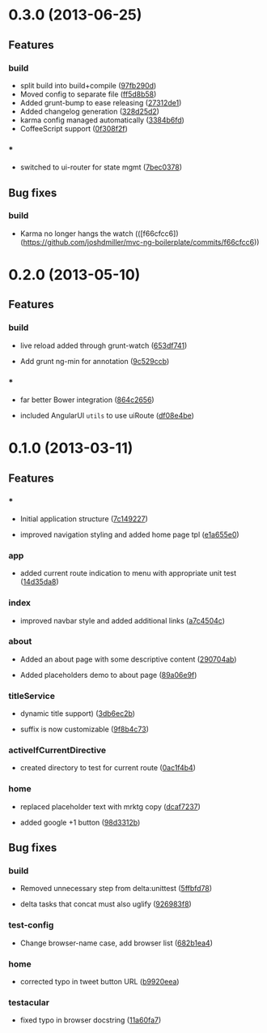 # 0.3.0 (2013-06-25)

## Features
### build

* split build into build+compile ([97fb290d](https://github.com/joshdmiller/mvc-ng-boilerplate/commits/97fb290d))
* Moved config to separate file ([ff5d8b58](https://github.com/joshdmiller/mvc-ng-boilerplate/commits/ff5d8b58))
* Added grunt-bump to ease releasing ([27312de1](https://github.com/joshdmiller/mvc-ng-boilerplate/commits/27312de1))
* Added changelog generation ([328d25d2](https://github.com/joshdmiller/mvc-ng-boilerplate/commits/328d25d2))
* karma config managed automatically ([3384b6fd](https://github.com/joshdmiller/mvc-ng-boilerplate/commits/3384b6fd))
* CoffeeScript support ([0f308f2f](https://github.com/joshdmiller/mvc-ng-boilerplate/commits/0f308f2f))

### *

* switched to ui-router for state mgmt ([7bec0378](https://github.com/joshdmiller/mvc-ng-boilerplate/commits/7bec0378))

## Bug fixes
### build

* Karma no longer hangs the watch (([f66cfcc6])(https://github.com/joshdmiller/mvc-ng-boilerplate/commits/f66cfcc6))



# 0.2.0 (2013-05-10)

## Features
### build

* live reload added through grunt-watch ([653df741](https://github.com/joshdmiller/mvc-ng-boilerplate/commits/653df741))

* Add grunt ng-min for annotation ([9c529ccb](https://github.com/joshdmiller/mvc-ng-boilerplate/commits/9c529ccb))

### *

* far better Bower integration ([864c2656](https://github.com/joshdmiller/mvc-ng-boilerplate/commits/864c2656))

* included AngularUI `utils` to use uiRoute ([df08e4be](https://github.com/joshdmiller/mvc-ng-boilerplate/commits/df08e4be))






# 0.1.0 (2013-03-11)

## Features
### *

* Initial application structure ([7c149227](https://github.com/joshdmiller/mvc-ng-boilerplate/commits/7c149227))

* improved navigation styling and added home page tpl ([e1a655e0](https://github.com/joshdmiller/mvc-ng-boilerplate/commits/e1a655e0))

### app

* added current route indication to menu with appropriate unit test ([14d35da8](https://github.com/joshdmiller/mvc-ng-boilerplate/commits/14d35da8))

### index

* improved navbar style and added additional links ([a7c4504c](https://github.com/joshdmiller/mvc-ng-boilerplate/commits/a7c4504c))

### about

* Added an about page with some descriptive content ([290704ab](https://github.com/joshdmiller/mvc-ng-boilerplate/commits/290704ab))

* Added placeholders demo to about page ([89a06e9f](https://github.com/joshdmiller/mvc-ng-boilerplate/commits/89a06e9f))

### titleService

* dynamic title support) ([3db6ec2b](https://github.com/joshdmiller/mvc-ng-boilerplate/commits/3db6ec2b))

* suffix is now customizable ([9f8b4c73](https://github.com/joshdmiller/mvc-ng-boilerplate/commits/9f8b4c73))

### activeIfCurrentDirective

* created directory to test for current route ([0ac1f4b4](https://github.com/joshdmiller/mvc-ng-boilerplate/commits/0ac1f4b4))

### home

* replaced placeholder text with mrktg copy ([dcaf7237](https://github.com/joshdmiller/mvc-ng-boilerplate/commits/dcaf7237))

* added google +1 button ([98d3312b](https://github.com/joshdmiller/mvc-ng-boilerplate/commits/98d3312b))



## Bug fixes
### build

* Removed unnecessary step from delta:unittest ([5ffbfd78](https://github.com/joshdmiller/mvc-ng-boilerplate/commits/5ffbfd78))

* delta tasks that concat must also uglify ([926983f8](https://github.com/joshdmiller/mvc-ng-boilerplate/commits/926983f8))

### test-config

* Change browser-name case, add browser list ([682b1ea4](https://github.com/joshdmiller/mvc-ng-boilerplate/commits/682b1ea4))

### home

* corrected typo in tweet button URL ([b9920eea](https://github.com/joshdmiller/mvc-ng-boilerplate/commits/b9920eea))

### testacular

* fixed typo in browser docstring ([11a60fa7](https://github.com/joshdmiller/mvc-ng-boilerplate/commits/11a60fa7))




